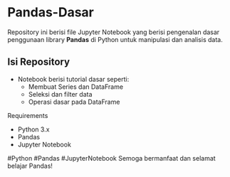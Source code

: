 # Pandas-Dasar

Repository ini berisi file Jupyter Notebook yang berisi pengenalan dasar penggunaan library **Pandas** di Python untuk manipulasi dan analisis data.

## Isi Repository

- Notebook berisi tutorial dasar seperti:
  - Membuat Series dan DataFrame
  - Seleksi dan filter data
  - Operasi dasar pada DataFrame

Requirements
- Python 3.x
- Pandas
- Jupyter Notebook

#Python #Pandas #JupyterNotebook
Semoga bermanfaat dan selamat belajar Pandas!
